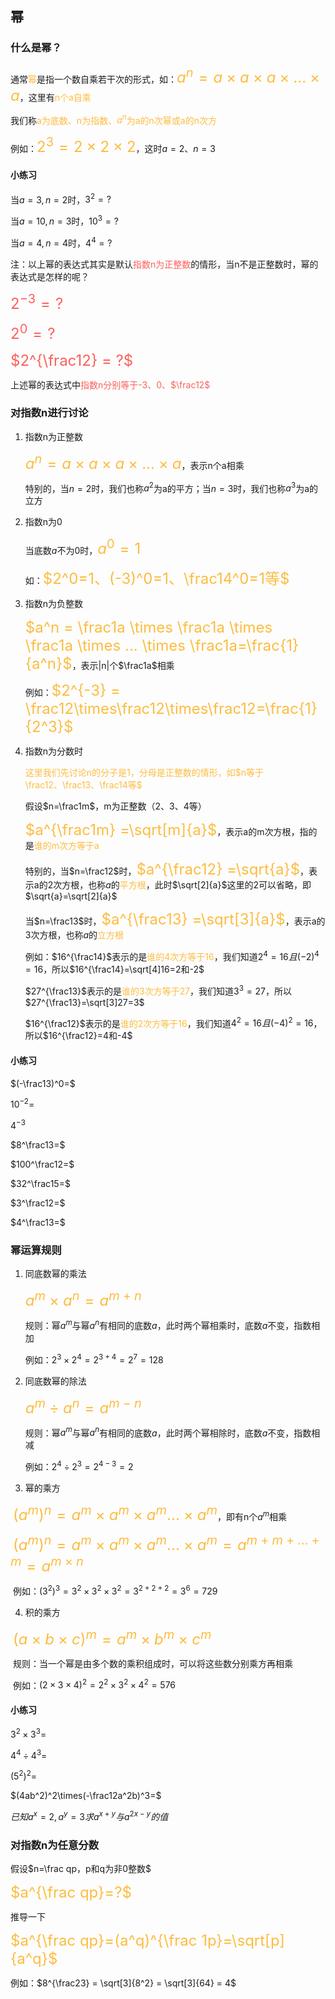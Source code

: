 ## 幂

### 什么是幂？

通常<font color="#FDBC40">幂</font>是指一个数自乘若干次的形式，如：<font color="#FDBC40" size="5">$a^n = a \times a \times a \times ... \times a$</font>，这里有<font color="#FDBC40">n个a自乘</font>

我们称<font color="#FDBC40">a为底数、n为指数、$a^n$为a的n次幂或a的n次方</font>

例如：<font color="#FDBC40" size="5">$2^3=2\times2\times2$</font>，这时$a=2、n=3$

#### 小练习

当$a=3,n=2$时，$3^2=?$

当$a=10,n=3$时，$10^3=?$

当$a=4,n=4$时，$4^4=?$

注：以上幂的表达式其实是默认<font color="#FC605C">指数n为正整数</font>的情形，当n不是正整数时，幂的表达式是怎样的呢？

<font color="#FC605C" size="5">$2^{-3} = ?$</font>

<font color="#FC605C" size="5">$2^0 = ?$</font>

<font color="#FC605C" size="5">$2^{\frac12} = ?$</font>

上述幂的表达式中<font color="#FC605C">指数n分别等于-3、0、$\frac12$</font>



### 对指数n进行讨论

1. 指数n为正整数

   <font color="#FDBC40" size="5">$a^n = a \times a \times a \times ... \times a$</font>，表示n个a相乘

   特别的，当$n=2$时，我们也称$a^2$为a的平方；当$n=3$时，我们也称$a^3$为a的立方

2. 指数n为0

   当底数$a$不为0时，<font color="#FDBC40" size="5">$a^0=1$</font>

   如：<font color="#FDBC40" size="5">$2^0=1、(-3)^0=1、\frac14^0=1等$</font>

3. 指数n为负整数

   <font color="#FDBC40" size="5">$a^n = \frac1a \times \frac1a \times \frac1a \times ... \times \frac1a=\frac{1}{a^n}$</font>，表示|n|个$\frac1a$相乘

   例如：<font color="#FDBC40" size="5">$2^{-3} = \frac12\times\frac12\times\frac12=\frac{1}{2^3}$</font>

4. 指数n为分数时

   <font color="#FDBC40">这里我们先讨论n的分子是1，分母是正整数的情形，如$n等于\frac12、\frac13、\frac14等$</font>

   假设$n=\frac1m$，m为正整数（2、3、4等）

   <font color="#FDBC40" size="5">$a^{\frac1m} =\sqrt[m]{a}$</font>，表示a的m次方根，指的是<font color="#FDBC40">谁的m次方等于a</font>

   特别的，当$n=\frac12$时，<font color="#FDBC40" size="5">$a^{\frac12} =\sqrt{a}$</font>，表示a的$2$次方根，也称$a$的<font color="#FDBC40">平方根</font>，此时$\sqrt[2]{a}$这里的2可以省略，即$\sqrt{a}=\sqrt[2]{a}$

   当$n=\frac13$时，<font color="#FDBC40" size="5">$a^{\frac13} =\sqrt[3]{a}$</font>，表示a的$3$次方根，也称$a$的<font color="#FDBC40">立方根</font>

   例如：$16^{\frac14}$表示的是<font color="#FDBC40">谁的4次方等于16</font>，我们知道$2^4=16且(-2)^4=16$，所以$16^{\frac14}=\sqrt[4]16=2和-2$

   $27^{\frac13}$表示的是<font color="#FDBC40">谁的3次方等于27</font>，我们知道$3^3=27$，所以$27^{\frac13}=\sqrt[3]27=3$

   $16^{\frac12}$表示的是<font color="#FDBC40">谁的2次方等于16</font>，我们知道$4^2=16且(-4)^2=16$，所以$16^{\frac12}=4和-4$

#### 小练习

$(-\frac13)^0=$

$10^{-2}=$

$4^{-3}$

$8^\frac13=$

$100^\frac12=$

$32^\frac15=$

$3^\frac12=$

$4^\frac13=$



### 幂运算规则

1. 同底数幂的乘法

   <font color="#FDBC40" size="5">$a^m\times a^n=a^{m+n}$</font>

   规则：幂$a^m$与幂$a^n$有相同的底数$a$，此时两个幂相乘时，底数$a$不变，指数相加

   例如：$2^3\times 2^4 = 2^{3+4}=2^7=128$

2. 同底数幂的除法

   <font color="#FDBC40" size="5">$a^m ÷ a^n=a^{m-n}$</font>

   规则：幂$a^m$与幂$a^n$有相同的底数$a$，此时两个幂相除时，底数$a$不变，指数相减

   例如：$2^4÷ 2^3 = 2^{4-3}=2$

3. 幂的乘方

​		<font color="#FDBC40" size="5">$(a^m)^n=a^m\times a^m \times a^m ... \times a^m$</font>，即有n个$a^m$相乘

​    	<font color="#FDBC40" size="5">$(a^m)^n=a^m\times a^m \times a^m ... \times a^m = a^{m + m + ... + m} = a^{m\times n}$</font>

​	例如：$(3^2)^3 = 3^2 \times3^2 \times3^2 = 3^{2+2+2}=3^6=729$

4. 积的乘方

​		<font color="#FDBC40" size="5">$(a\times b \times c)^m = a^m \times b^m \times c^m$</font>

​		规则：当一个幂是由多个数的乘积组成时，可以将这些数分别乘方再相乘

​		例如：$(2 \times 3 \times 4)^2 = 2^2 \times 3^2 \times 4^2 = 576$

#### 小练习

$3^2\times3^3=$

$4^4÷4^3=$

$(5^2)^2=$

$(4ab^2)^2\times(-\frac12a^2b)^3=$

$已知a^x=2,a^y=3 求a^{x+y}与a^{2x-y}的值$



### 对指数n为任意分数

假设$n=\frac qp，p和q为非0整数$

<font color="#FDBC40" size="5">$a^{\frac qp}=?$</font>

推导一下

<font color="#FDBC40" size="5">$a^{\frac qp}=(a^q)^{\frac 1p}=\sqrt[p]{a^q}$</font>

例如：$8^{\frac23} = \sqrt[3]{8^2} = \sqrt[3]{64} = 4$







































